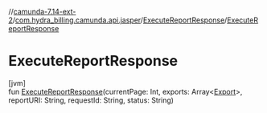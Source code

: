 //[camunda-7.14-ext-2](../../../index.md)/[com.hydra_billing.camunda.api.jasper](../index.md)/[ExecuteReportResponse](index.md)/[ExecuteReportResponse](-execute-report-response.md)

# ExecuteReportResponse

[jvm]\
fun [ExecuteReportResponse](-execute-report-response.md)(currentPage: Int, exports: Array<[Export](../-export/index.md)>, reportURI: String, requestId: String, status: String)
